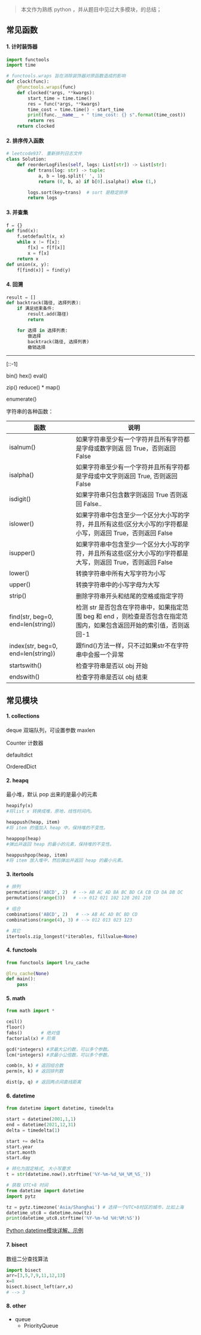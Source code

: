 
> 本文作为熟练 python ，并从题目中见过大多模块，的总结；

## 常见函数

#### 1. 计时装饰器

```python
import functools
import time

# functools.wraps 旨在消除装饰器对原函数造成的影响
def clock(func):
    @functools.wraps(func)
    def clocked(*args, **kwargs):
        start_time = time.time()
        res = func(*args, **kwargs)
        time_cost = time.time() - start_time
        print(func.__name__ + " time_cost: {} s".format(time_cost))
        return res
    return clocked
```

#### 2. 排序传入函数
```python
# leetcode937. 重新排列日志文件
class Solution:
    def reorderLogFiles(self, logs: List[str]) -> List[str]:
        def trans(log: str) -> tuple:
            a, b = log.split(' ', 1)
            return (0, b, a) if b[0].isalpha() else (1,)

        logs.sort(key=trans)  # sort 是稳定排序
        return logs
```

#### 3. 并查集

```python
f = {}
def find(x):
    f.setdefault(x, x)
    while x != f[x]:
        f[x] = f[f[x]]
        x = f[x]
    return x
def union(x, y):
    f[find(x)] = find(y)
```

#### 4. 回溯

```python
result = []
def backtrack(路径, 选择列表):
    if 满足结束条件:
        result.add(路径)
        return

    for 选择 in 选择列表:
        做选择
        backtrack(路径, 选择列表)
        撤销选择
```

----------------------


[::-1]

bin() hex() eval()

zip() reduce() * map()

enumerate()

字符串的各种函数：

| 函数                               | 说明                                                                                                                    |
| ---------------------------------- | ----------------------------------------------------------------------------------------------------------------------- |
| isalnum()                          | 如果字符串至少有一个字符并且所有字符都是字母或数字则返 回 True，否则返回 False                                          |
| isalpha()                          | 如果字符串至少有一个字符并且所有字符都是字母或中文字则返回 True, 否则返回 False                                         |
| isdigit()                          | 如果字符串只包含数字则返回 True 否则返回 False..                                                                        |
| islower()                          | 如果字符串中包含至少一个区分大小写的字符，并且所有这些(区分大小写的)字符都是小写，则返回 True，否则返回 False           |
| isupper()                          | 如果字符串中包含至少一个区分大小写的字符，并且所有这些(区分大小写的)字符都是大写，则返回 True，否则返回 False           |
| lower()                            | 转换字符串中所有大写字符为小写                                                                                          |
| upper()                            | 转换字符串中的小写字母为大写                                                                                            |
| strip()                            | 删除字符串开头和结尾的空格或指定字符                                                                                    |
| find(str, beg=0, end=len(string))  | 检测 str 是否包含在字符串中，如果指定范围 beg 和 end ，则检查是否包含在指定范围内，如果包含返回开始的索引值，否则返回-1 |
| index(str, beg=0, end=len(string)) | 跟find()方法一样，只不过如果str不在字符串中会报一个异常                                                                 |
| startswith()                       | 检查字符串是否以 obj 开始                                                                                               |
| endswith()                         | 检查字符串是否以 obj 结束                                                                                               |

## 常见模块

#### 1. collections

deque 双端队列，可设置参数 maxlen

Counter 计数器

defaultdict

OrderedDict

#### 2. heapq

最小堆，默认 pop 出来的是最小的元素

```python
heapify(x)
#将list x 转换成堆，原地，线性时间内。

heappush(heap, item)
#将 item 的值加入 heap 中，保持堆的不变性。

heappop(heap)
#弹出并返回 heap 的最小的元素，保持堆的不变性。

heappushpop(heap, item)
#将 item 放入堆中，然后弹出并返回 heap 的最小元素。
```


#### 3. itertools


```python
# 排列
permutations('ABCD', 2)  # --> AB AC AD BA BC BD CA CB CD DA DB DC
permutations(range(3))   # --> 012 021 102 120 201 210

# 组合
combinations('ABCD', 2)   # --> AB AC AD BC BD CD
combinations(range(4), 3) # --> 012 013 023 123

# 其它
itertools.zip_longest(*iterables, fillvalue=None)
```

#### 4. functools

```python
from functools import lru_cache

@lru_cache(None)
def main():
    pass
```

#### 5. math

```python
from math import *

ceil()
floor()
fabs()       # 绝对值
factorial(x) # 阶乘

gcd(*integers) #求最大公约数，可以多个参数。
lcm(*integers) #求最小公倍数，可以多个参数。

comb(n, k) # 返回组合数
perm(n, k) # 返回排列数

dist(p, q) # 返回两点间直线距离
```


#### 6. datetime

```python
from datetime import datetime, timedelta

start = datetime(2001,1,1)
end = datetime(2021,12,31)
delta = timedelta(1)

start += delta
start.year
start.month
start.day
```




```python
# 转化为固定格式, 大小写要求
t = str(datetime.now().strftime('%Y-%m-%d_%H_%M_%S_'))

# 获取 UTC+8 时间
from datetime import datetime
import pytz

tz = pytz.timezone('Asia/Shanghai') # 选择一个UTC+8时区的城市，比如上海
datetime_utc8 = datetime.now(tz)
print(datetime_utc8.strftime('%Y-%m-%d %H:%M:%S'))
```




[Python datetime模块详解、示例](https://blog.csdn.net/cmzsteven/article/details/64906245)


#### 7. bisect

数组二分查找算法

```python
import bisect
arr=[3,5,7,9,11,12,13]
x=8
bisect.bisect_left(arr,x)
# --> 3
```



#### 8. other


- queue
  - PriorityQueue


